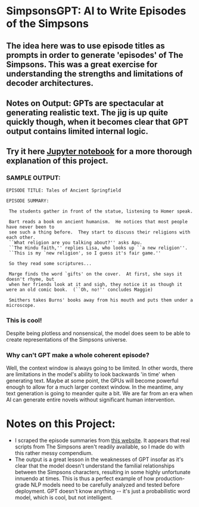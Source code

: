 # SimpsonsGPT: AI to Write Episodes of the Simpsons

## The idea here was to use episode titles as prompts in order to generate 'episodes' of The Simpsons. This was a great exercise for understanding the strengths and limitations of decoder architectures.

## Notes on Output: GPTs are spectacular at generating realistic text. The jig is up quite quickly though, when it becomes clear that GPT output contains limited internal logic. 

## Try it here [Jupyter notebook](https://github.com/s-cafferty-nlp/SimpsonsGPT/blob/main/notebooks/SimpsonsGPT_Generate.ipynb) for a more thorough explanation of this project.


### SAMPLE OUTPUT: 

```
EPISODE TITLE: Tales of Ancient Springfield

EPISODE SUMMARY: 

 The students gather in front of the statue, listening to Homer speak.

 Bart reads a book on ancient humanism.  He notices that most people have never been to
 see such a thing before.  They start to discuss their religions with each other.  
 ``What religion are you talking about?'' asks Apu.
 ``The Hindu faith,'' replies Lisa, who looks up ``a new religion''.  
 ``This is my `new religion', so I guess it's fair game.''  
 
 So they read some scriptures...
 
 Marge finds the word `gifts' on the cover.  At first, she says it doesn't rhyme, but
 when her friends look at it and sigh, they notice it as though it were an old comic book.  (``Oh, no!'' concludes Maggie)

 Smithers takes Burns' books away from his mouth and puts them under a microscope.
```

### This is cool!

Despite being plotless and nonsensical, the model does seem to be able to create representations of the Simpsons universe.

### Why can't GPT make a whole coherent episode?

Well, the context window is always going to be limited. In other words, there are limitations in the model's ability to look backwards 'in time' when generating text. Maybe at some point, the GPUs will become powerful enough to allow for a much larger context window. In the meantime, any text generation is going to meander quite a bit. We are far from an era when AI can generate entire novels without significant human intervention. 

# Notes on this Project:

- I scraped the episode summaries from [this website](https://www.simpsonsarchive.com/episodes.html). It appears that real scripts from The Simpsons aren't readily available, so I made do with this rather messy compendium. 
- The output is a great lesson in the weaknesses of GPT insofar as it's clear that the model doesn't understand the familial relationships between the Simpsons characters, resulting in some highly unfortunate innuendo at times. This is thus a perfect example of how production-grade NLP models need to be carefully analyzed and tested before deployment. GPT doesn't know anything -- it's just a probabilistic word model, which is cool, but not intelligent.


